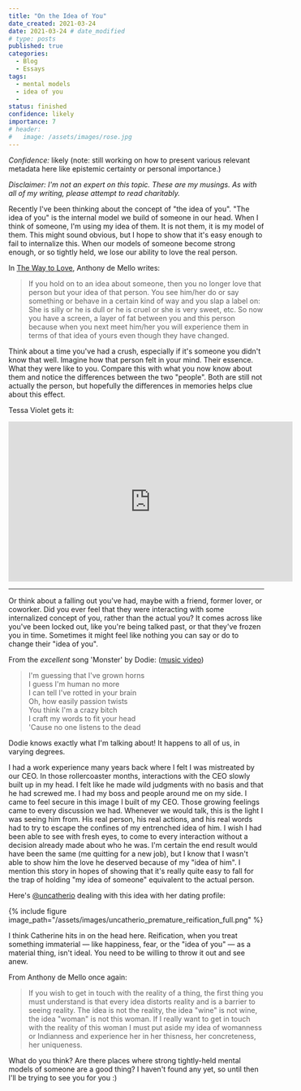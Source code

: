 ```yaml
---
title: "On the Idea of You"
date_created: 2021-03-24
date: 2021-03-24 # date_modified
# type: posts
published: true
categories:
  - Blog
  - Essays
tags:
  - mental models
  - idea of you
  - 
status: finished
confidence: likely
importance: 7
# header:
#   image: /assets/images/rose.jpg
---
```


_Confidence:_ likely (note: still working on how to present various relevant metadata here like epistemic certainty or personal importance.)

_Disclaimer: I'm not an expert on this topic. These are my musings. As with all of my writing, please attempt to read charitably._

Recently I've been thinking about the concept of "the idea of you". "The idea of you" is the internal model we build of someone in our head. When I think of someone, I'm using my idea of them. It is not them, it is my model of them. This might sound obvious, but I hope to show that it's easy enough to fail to internalize this. When our models of someone become strong enough, or so tightly held, we lose our ability to love the real person.

In [The Way to Love](https://www.amazon.com/Way-Love-Meditations-Anthony-Classics/dp/038524939X), Anthony de Mello writes:
> If you hold on to an idea about someone, then you no longer love that person but your idea of that person. You see him/her do or say something or behave in a certain kind of way and you slap a label on: She is silly or he is dull or he is cruel or she is very sweet, etc. So now you have a screen, a layer of fat between you and this person because when you next meet him/her you will experience them in terms of that idea of yours even though they have changed. 


Think about a time you've had a crush, especially if it's someone you didn't know that well. Imagine how that person felt in your mind. Their essence. What they were like to you. Compare this with what you now know about them and notice the differences between the two "people". Both are still not actually the person, but hopefully the differences in memories helps clue about this effect.

Tessa Violet gets it:

<iframe width="560" height="315" src="https://www.youtube.com/embed/oQyFFTh_YGc" title="YouTube video player" frameborder="0" allow="accelerometer; autoplay; clipboard-write; encrypted-media; gyroscope; picture-in-picture" allowfullscreen></iframe>
 
 ---

  
Or think about a falling out you've had, maybe with a friend, former lover, or coworker. Did you ever feel that they were interacting with some internalized concept of you, rather than the actual you? It comes across like you've been locked out, like you're being talked past, or that they've frozen you in time. Sometimes it might feel like nothing you can say or do to change their "idea of you". 

From the _excellent_ song 'Monster' by Dodie: ([music video](https://www.youtube.com/watch?v=BPBBZyAlu7c))
> I'm guessing that I've grown horns  
> I guess I'm human no more  
> I can tell I've rotted in your brain  
> Oh, how easily passion twists  
> You think I'm a crazy bitch  
> I craft my words to fit your head  
> 'Cause no one listens to the dead  

Dodie knows exactly what I'm talking about! It happens to all of us, in varying degrees. 


I had a work experience many years back where I felt I was mistreated by our CEO. In those rollercoaster months, interactions with the CEO slowly built up in my head. I felt like he made wild judgments with no basis and that he had screwed me. I had my boss and people around me on my side. I came to feel secure in this image I built of my CEO. Those growing feelings came to every discussion we had. Whenever we would talk, this is the light I was seeing him from. His real person, his real actions, and his real words had to try to escape the confines of my entrenched idea of him. I wish I had been able to see with fresh eyes, to come to every interaction without a decision already made about who he was. I'm certain the end result would have been the same (me quitting for a new job), but I know that I wasn't able to show him the love he deserved because of my "idea of him". I mention this story in hopes of showing that it's really quite easy to fall for the trap of holding "my idea of someone" equivalent to the actual person. 

Here's [@uncatherio](https://twitter.com/uncatherio/) dealing with this idea with her dating profile:

{% include figure image_path="/assets/images/uncatherio_premature_reification_full.png" %}

I think Catherine hits in on the head here. Reification, when you treat something immaterial — like happiness, fear, or the "idea of you" — as a material thing, isn't ideal. You need to be willing to throw it out and see anew.

From Anthony de Mello once again:
> If you wish to get in touch with the reality of a  thing, the first thing you must understand is that every idea distorts reality and is a barrier to seeing reality. The idea is not the reality, the idea "wine" is not wine, the idea "woman" is not this woman. If I really want to get in touch with the reality of this woman I must put aside my idea of womanness or Indianness and experience her in her thisness, her concreteness, her uniqueness.  

What do you think? Are there places where strong tightly-held mental models of someone are a good thing? I haven't found any yet, so until then I'll be trying to see you for you :)